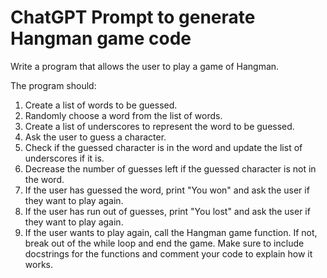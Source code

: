 # ChatGPT Prompt to generate Hangman game code

Write a program that allows the user to play a game of Hangman.

The program should:

1. Create a list of words to be guessed.
2. Randomly choose a word from the list of words.
3. Create a list of underscores to represent the word to be guessed.
4. Ask the user to guess a character.
5. Check if the guessed character is in the word and update the list of underscores if it is.
6. Decrease the number of guesses left if the guessed character is not in the word.
7. If the user has guessed the word, print "You won" and ask the user if they want to play again.
8. If the user has run out of guesses, print "You lost" and ask the user if they want to play again.
9. If the user wants to play again, call the Hangman game function. If not, break out of the while loop and end the game.
Make sure to include docstrings for the functions and comment your code to explain how it works.